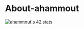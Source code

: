 # About-ahammout
[![ahammout's 42 stats](https://badge.mediaplus.ma/binary/ahammout)](https://github.com/oakoudad/badge42)
